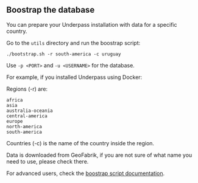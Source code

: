 ## Boostrap the database

You can prepare your Underpass installation with data for a specific country.

Go to the `utils` directory and run the boostrap script:

```
./bootstrap.sh -r south-america -c uruguay
```

Use `-p <PORT>` and `-u <USERNAME>` for the database.

For example, if you installed Underpass using Docker:

Regions (-r) are:

    africa
    asia
    australia-oceania
    central-america
    europe
    north-america
    south-america

Countries (-c) is the name of the country inside the region.

Data is downloaded from GeoFabrik, if you are not sure of what name you need to use, please check there.

For advanced users, check the [boostrap script documentation](/underpass/Dev/bootstrapsh).

